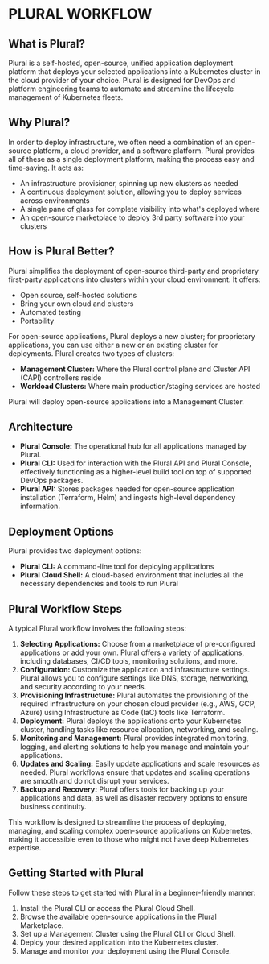 # PLURAL WORKFLOW

## What is Plural?
Plural is a self-hosted, open-source, unified application deployment platform that deploys your selected applications into a Kubernetes cluster in the cloud provider of your choice. Plural is designed for DevOps and platform engineering teams to automate and streamline the lifecycle management of Kubernetes fleets.

## Why Plural?
In order to deploy infrastructure, we often need a combination of an open-source platform, a cloud provider, and a software platform. Plural provides all of these as a single deployment platform, making the process easy and time-saving. It acts as:

- An infrastructure provisioner, spinning up new clusters as needed
- A continuous deployment solution, allowing you to deploy services across environments
- A single pane of glass for complete visibility into what's deployed where
- An open-source marketplace to deploy 3rd party software into your clusters

## How is Plural Better?
Plural simplifies the deployment of open-source third-party and proprietary first-party applications into clusters within your cloud environment. It offers:

- Open source, self-hosted solutions
- Bring your own cloud and clusters
- Automated testing
- Portability

For open-source applications, Plural deploys a new cluster; for proprietary applications, you can use either a new or an existing cluster for deployments. Plural creates two types of clusters:

- **Management Cluster:** Where the Plural control plane and Cluster API (CAPI) controllers reside
- **Workload Clusters:** Where main production/staging services are hosted

Plural will deploy open-source applications into a Management Cluster.

## Architecture
- **Plural Console:** The operational hub for all applications managed by Plural.
- **Plural CLI:** Used for interaction with the Plural API and Plural Console, effectively functioning as a higher-level build tool on top of supported DevOps packages.
- **Plural API:** Stores packages needed for open-source application installation (Terraform, Helm) and ingests high-level dependency information.

## Deployment Options
Plural provides two deployment options:

- **Plural CLI:** A command-line tool for deploying applications
- **Plural Cloud Shell:** A cloud-based environment that includes all the necessary dependencies and tools to run Plural

## Plural Workflow Steps
A typical Plural workflow involves the following steps:

1. **Selecting Applications:** Choose from a marketplace of pre-configured applications or add your own. Plural offers a variety of applications, including databases, CI/CD tools, monitoring solutions, and more.
2. **Configuration:** Customize the application and infrastructure settings. Plural allows you to configure settings like DNS, storage, networking, and security according to your needs.
3. **Provisioning Infrastructure:** Plural automates the provisioning of the required infrastructure on your chosen cloud provider (e.g., AWS, GCP, Azure) using Infrastructure as Code (IaC) tools like Terraform.
4. **Deployment:** Plural deploys the applications onto your Kubernetes cluster, handling tasks like resource allocation, networking, and scaling.
5. **Monitoring and Management:** Plural provides integrated monitoring, logging, and alerting solutions to help you manage and maintain your applications.
6. **Updates and Scaling:** Easily update applications and scale resources as needed. Plural workflows ensure that updates and scaling operations are smooth and do not disrupt your services.
7. **Backup and Recovery:** Plural offers tools for backing up your applications and data, as well as disaster recovery options to ensure business continuity.

This workflow is designed to streamline the process of deploying, managing, and scaling complex open-source applications on Kubernetes, making it accessible even to those who might not have deep Kubernetes expertise.

## Getting Started with Plural
Follow these steps to get started with Plural in a beginner-friendly manner:

1. Install the Plural CLI or access the Plural Cloud Shell.
2. Browse the available open-source applications in the Plural Marketplace.
3. Set up a Management Cluster using the Plural CLI or Cloud Shell.
4. Deploy your desired application into the Kubernetes cluster.
5. Manage and monitor your deployment using the Plural Console.

